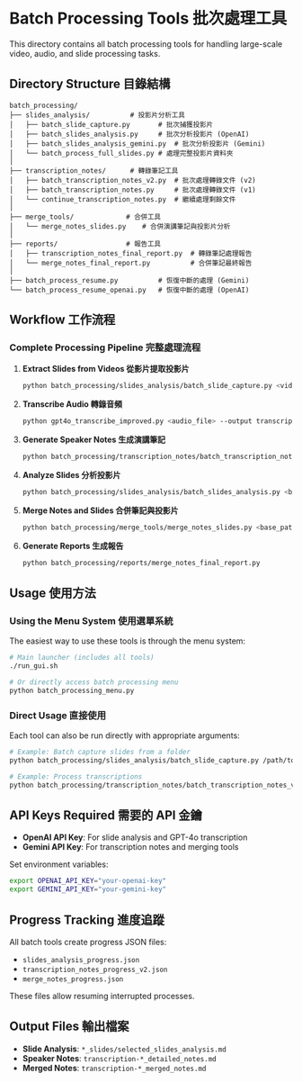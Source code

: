 # Batch Processing Tools 批次處理工具

This directory contains all batch processing tools for handling large-scale video, audio, and slide processing tasks.

## Directory Structure 目錄結構

```
batch_processing/
├── slides_analysis/          # 投影片分析工具
│   ├── batch_slide_capture.py       # 批次捕獲投影片
│   ├── batch_slides_analysis.py     # 批次分析投影片 (OpenAI)
│   ├── batch_slides_analysis_gemini.py  # 批次分析投影片 (Gemini)
│   └── batch_process_full_slides.py # 處理完整投影片資料夾
│
├── transcription_notes/      # 轉錄筆記工具
│   ├── batch_transcription_notes_v2.py  # 批次處理轉錄文件 (v2)
│   ├── batch_transcription_notes.py     # 批次處理轉錄文件 (v1)
│   └── continue_transcription_notes.py  # 繼續處理剩餘文件
│
├── merge_tools/             # 合併工具
│   └── merge_notes_slides.py    # 合併演講筆記與投影片分析
│
├── reports/                 # 報告工具
│   ├── transcription_notes_final_report.py  # 轉錄筆記處理報告
│   └── merge_notes_final_report.py          # 合併筆記最終報告
│
├── batch_process_resume.py          # 恢復中斷的處理 (Gemini)
└── batch_process_resume_openai.py   # 恢復中斷的處理 (OpenAI)
```

## Workflow 工作流程

### Complete Processing Pipeline 完整處理流程

1. **Extract Slides from Videos 從影片提取投影片**
   ```bash
   python batch_processing/slides_analysis/batch_slide_capture.py <video_path> [--recursive] [--auto-select]
   ```

2. **Transcribe Audio 轉錄音頻**
   ```bash
   python gpt4o_transcribe_improved.py <audio_file> --output transcript.txt
   ```

3. **Generate Speaker Notes 生成演講筆記**
   ```bash
   python batch_processing/transcription_notes/batch_transcription_notes_v2.py <base_path> <gemini_api_key>
   ```

4. **Analyze Slides 分析投影片**
   ```bash
   python batch_processing/slides_analysis/batch_slides_analysis.py <base_path> <openai_api_key>
   ```

5. **Merge Notes and Slides 合併筆記與投影片**
   ```bash
   python batch_processing/merge_tools/merge_notes_slides.py <base_path> <gemini_api_key>
   ```

6. **Generate Reports 生成報告**
   ```bash
   python batch_processing/reports/merge_notes_final_report.py
   ```

## Usage 使用方法

### Using the Menu System 使用選單系統

The easiest way to use these tools is through the menu system:

```bash
# Main launcher (includes all tools)
./run_gui.sh

# Or directly access batch processing menu
python batch_processing_menu.py
```

### Direct Usage 直接使用

Each tool can also be run directly with appropriate arguments:

```bash
# Example: Batch capture slides from a folder
python batch_processing/slides_analysis/batch_slide_capture.py /path/to/videos --recursive --auto-select

# Example: Process transcriptions
python batch_processing/transcription_notes/batch_transcription_notes_v2.py /path/to/ADA2025 $GEMINI_API_KEY
```

## API Keys Required 需要的 API 金鑰

- **OpenAI API Key**: For slide analysis and GPT-4o transcription
- **Gemini API Key**: For transcription notes and merging tools

Set environment variables:
```bash
export OPENAI_API_KEY="your-openai-key"
export GEMINI_API_KEY="your-gemini-key"
```

## Progress Tracking 進度追蹤

All batch tools create progress JSON files:
- `slides_analysis_progress.json`
- `transcription_notes_progress_v2.json`
- `merge_notes_progress.json`

These files allow resuming interrupted processes.

## Output Files 輸出檔案

- **Slide Analysis**: `*_slides/selected_slides_analysis.md`
- **Speaker Notes**: `transcription-*_detailed_notes.md`
- **Merged Notes**: `transcription-*_merged_notes.md`